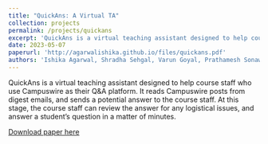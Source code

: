 ```yaml
---
title: "QuickAns: A Virtual TA"
collection: projects
permalink: /projects/quickans
excerpt: 'QuickAns is a virtual teaching assistant designed to help course staff who use Campuswire as their Q&A platform. It reads Campuswire posts from digest emails, and sends a potential answer to the course staff. At this stage, the course staff can review the answer for any logistical issues, and answer a student’s question in a matter of minutes.'
date: 2023-05-07
paperurl: 'http://agarwalishika.github.io/files/quickans.pdf'
authors: 'Ishika Agarwal, Shradha Sehgal, Varun Goyal, Prathamesh Sonawane'
---
```

QuickAns is a virtual teaching assistant designed to help course staff who use Campuswire as their Q&A platform. It reads Campuswire posts from digest emails, and sends a potential answer to the course staff. At this stage, the course staff can review the answer for any logistical issues, and answer a student’s question in a matter of minutes.

[Download paper here](http://agarwalishika.github.io/files/quickans.pdf)
